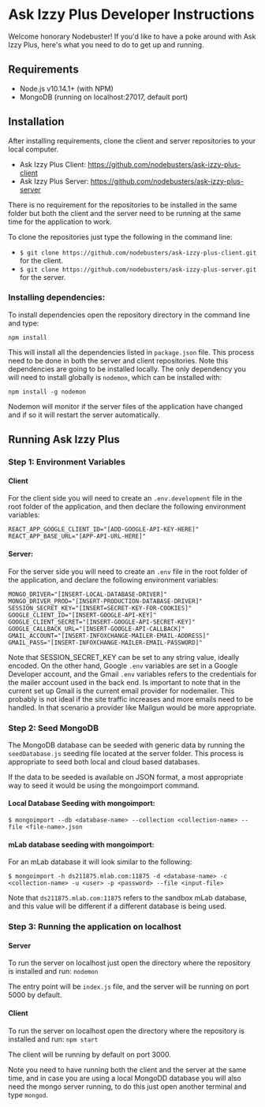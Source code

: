 # Ask Izzy Plus Developer Instructions
Welcome honorary Nodebuster! If you'd like to have a poke around with Ask Izzy Plus, here's what you need to do to get up and running.

## Requirements
* Node.js v10.14.1+ (with NPM)
* MongoDB (running on localhost:27017, default port)

## Installation
After installing requirements, clone the client and server repositories to your local computer.

* Ask Izzy Plus Client: https://github.com/nodebusters/ask-izzy-plus-client
* Ask Izzy Plus Server: https://github.com/nodebusters/ask-izzy-plus-server

There is no requirement for the repositories to be installed in the same folder but both the client and the server need to be running at the same time for the application to work. 

To clone the repositories just type the following in the command line:  
* `$ git clone https://github.com/nodebusters/ask-izzy-plus-client.git` for the client.
* `$ git clone https://github.com/nodebusters/ask-izzy-plus-server.git` for the server.

### Installing dependencies:
To install dependencies open the repository directory in the command line and type:

`npm install`

This will install all the dependencies listed in `package.json` file. This process need to be done in both the server and client repositories. Note this dependencies are going to be installed locally. The only dependency you will need to install globally is `nodemon`, which can be installed with:

`npm install -g nodemon`

Nodemon will monitor if the server files of the application have changed and if so it will restart the server automatically. 

## Running Ask Izzy Plus

### Step 1: Environment Variables
#### Client
For the client side you will need to create an `.env.development` file in the root folder of the application, and then declare the following environment variables:
```.env
REACT_APP_GOOGLE_CLIENT_ID="[ADD-GOOGLE-API-KEY-HERE]"
REACT_APP_BASE_URL="[APP-API-URL-HERE]"
```
#### Server:
For the server side you will need to create an `.env` file in the root folder of the application, and declare the following environment variables:

```.env
MONGO_DRIVER="[INSERT-LOCAL-DATABASE-DRIVER]"
MONGO_DRIVER_PROD="[INSERT-PRODUCTION-DATABASE-DRIVER]"
SESSION_SECRET_KEY="[INSERT=SECRET-KEY-FOR-COOKIES]"
GOOGLE_CLIENT_ID="[INSERT-GOOGLE-API-KEY]"
GOOGLE_CLIENT_SECRET="[INSERT-GOOGLE-API-SECRET-KEY]"
GOOGLE_CALLBACK_URL="[INSERT-GOOGLE-API-CALLBACK]"
GMAIL_ACCOUNT="[INSERT-INFOXCHANGE-MAILER-EMAIL-ADDRESS]"
GMAIL_PASS="[INSERT-INFOXCHANGE-MAILER-EMAIL-PASSWORD]"
```
Note that SESSION_SECRET_KEY can be set to any string value, ideally encoded. On the other hand, Google `.env` variables are set in a Google Developer account, and the Gmail `.env` variables refers to the credentials for the mailer account used in the back end. Is important to note that in the current set up Gmail is the current email provider for nodemailer. This probably is not ideal if the site traffic increases and more emails need to be handled. In that scenario a provider like Mailgun would be more appropriate. 

### Step 2: Seed MongoDB
The MongoDB database can be seeded with generic data by running the `seedDatabase.js` seeding file located at the server folder. This process is appropriate to seed both local and cloud based databases. 

If the data to be seeded is available on JSON format, a most appropriate way to seed it would be using the mongoimport command. 

#### Local Database Seeding with mongoimport:
```
$ mongoimport --db <database-name> --collection <collection-name> --file <file-name>.json
```

#### mLab database seeding with mongoimport:
For an mLab database it will look similar to the following:
```
$ mongoimport -h ds211875.mlab.com:11875 -d <database-name> -c <collection-name> -u <user> -p <password> --file <input-file>
```

Note that `ds211875.mlab.com:11875` refers to the sandbox mLab database, and this value will be different if a different database is being used. 

### Step 3: Running the application on localhost
#### Server
To run the server on localhost just open the directory where the repository is installed and run:
`nodemon`

The entry point will be `index.js` file, and the server will be running on port 5000 by default.

#### Client
To run the server on localhost open the directory where the repository is installed and run:
`npm start`

The client will be running by default on port 3000. 

Note you need to have running both the client and the server at the same time, and in case you are using a local MongoDD database you will also need the mongo server running, to do this just open another terminal and type `mongod`.